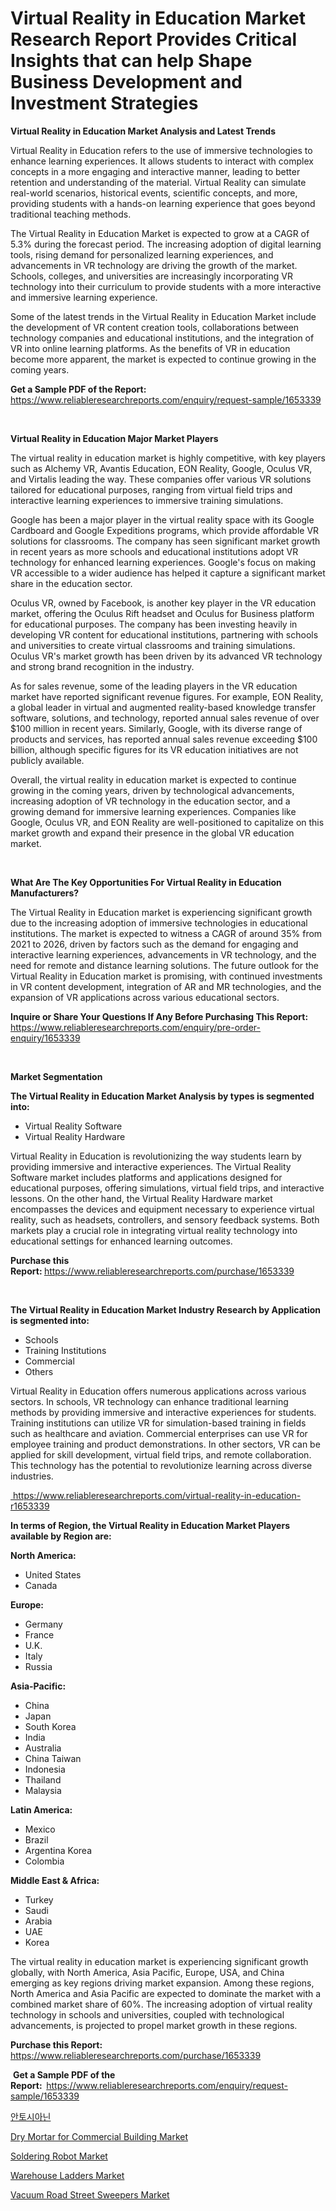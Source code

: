 <p><h1>Virtual Reality in Education Market Research Report Provides Critical Insights that can help Shape Business Development and Investment Strategies</h1></p><p><strong>Virtual Reality in Education Market Analysis and Latest Trends</strong></p>
<p><p>Virtual Reality in Education refers to the use of immersive technologies to enhance learning experiences. It allows students to interact with complex concepts in a more engaging and interactive manner, leading to better retention and understanding of the material. Virtual Reality can simulate real-world scenarios, historical events, scientific concepts, and more, providing students with a hands-on learning experience that goes beyond traditional teaching methods.</p><p>The Virtual Reality in Education Market is expected to grow at a CAGR of 5.3% during the forecast period. The increasing adoption of digital learning tools, rising demand for personalized learning experiences, and advancements in VR technology are driving the growth of the market. Schools, colleges, and universities are increasingly incorporating VR technology into their curriculum to provide students with a more interactive and immersive learning experience.</p><p>Some of the latest trends in the Virtual Reality in Education Market include the development of VR content creation tools, collaborations between technology companies and educational institutions, and the integration of VR into online learning platforms. As the benefits of VR in education become more apparent, the market is expected to continue growing in the coming years.</p></p>
<p><strong>Get a Sample PDF of the Report:&nbsp;</strong> <a href="https://www.reliableresearchreports.com/enquiry/request-sample/1653339">https://www.reliableresearchreports.com/enquiry/request-sample/1653339</a></p>
<p>&nbsp;</p>
<p><strong>Virtual Reality in Education Major Market Players</strong></p>
<p><p>The virtual reality in education market is highly competitive, with key players such as Alchemy VR, Avantis Education, EON Reality, Google, Oculus VR, and Virtalis leading the way. These companies offer various VR solutions tailored for educational purposes, ranging from virtual field trips and interactive learning experiences to immersive training simulations.</p><p>Google has been a major player in the virtual reality space with its Google Cardboard and Google Expeditions programs, which provide affordable VR solutions for classrooms. The company has seen significant market growth in recent years as more schools and educational institutions adopt VR technology for enhanced learning experiences. Google's focus on making VR accessible to a wider audience has helped it capture a significant market share in the education sector.</p><p>Oculus VR, owned by Facebook, is another key player in the VR education market, offering the Oculus Rift headset and Oculus for Business platform for educational purposes. The company has been investing heavily in developing VR content for educational institutions, partnering with schools and universities to create virtual classrooms and training simulations. Oculus VR's market growth has been driven by its advanced VR technology and strong brand recognition in the industry.</p><p>As for sales revenue, some of the leading players in the VR education market have reported significant revenue figures. For example, EON Reality, a global leader in virtual and augmented reality-based knowledge transfer software, solutions, and technology, reported annual sales revenue of over $100 million in recent years. Similarly, Google, with its diverse range of products and services, has reported annual sales revenue exceeding $100 billion, although specific figures for its VR education initiatives are not publicly available.</p><p>Overall, the virtual reality in education market is expected to continue growing in the coming years, driven by technological advancements, increasing adoption of VR technology in the education sector, and a growing demand for immersive learning experiences. Companies like Google, Oculus VR, and EON Reality are well-positioned to capitalize on this market growth and expand their presence in the global VR education market.</p></p>
<p>&nbsp;</p>
<p><strong>What Are The Key Opportunities For Virtual Reality in Education Manufacturers?</strong></p>
<p><p>The Virtual Reality in Education market is experiencing significant growth due to the increasing adoption of immersive technologies in educational institutions. The market is expected to witness a CAGR of around 35% from 2021 to 2026, driven by factors such as the demand for engaging and interactive learning experiences, advancements in VR technology, and the need for remote and distance learning solutions. The future outlook for the Virtual Reality in Education market is promising, with continued investments in VR content development, integration of AR and MR technologies, and the expansion of VR applications across various educational sectors.</p></p>
<p><strong>Inquire or Share Your Questions If Any Before Purchasing This Report:</strong> <a href="https://www.reliableresearchreports.com/enquiry/pre-order-enquiry/1653339">https://www.reliableresearchreports.com/enquiry/pre-order-enquiry/1653339</a></p>
<p>&nbsp;</p>
<p><strong>Market Segmentation</strong></p>
<p><strong>The Virtual Reality in Education Market Analysis by types is segmented into:</strong></p>
<p><ul><li>Virtual Reality Software</li><li>Virtual Reality Hardware</li></ul></p>
<p><p>Virtual Reality in Education is revolutionizing the way students learn by providing immersive and interactive experiences. The Virtual Reality Software market includes platforms and applications designed for educational purposes, offering simulations, virtual field trips, and interactive lessons. On the other hand, the Virtual Reality Hardware market encompasses the devices and equipment necessary to experience virtual reality, such as headsets, controllers, and sensory feedback systems. Both markets play a crucial role in integrating virtual reality technology into educational settings for enhanced learning outcomes.</p></p>
<p><strong>Purchase this Report:&nbsp;</strong><a href="https://www.reliableresearchreports.com/purchase/1653339">https://www.reliableresearchreports.com/purchase/1653339</a></p>
<p>&nbsp;</p>
<p><strong>The Virtual Reality in Education Market Industry Research by Application is segmented into:</strong></p>
<p><ul><li>Schools</li><li>Training Institutions</li><li>Commercial</li><li>Others</li></ul></p>
<p><p>Virtual Reality in Education offers numerous applications across various sectors. In schools, VR technology can enhance traditional learning methods by providing immersive and interactive experiences for students. Training institutions can utilize VR for simulation-based training in fields such as healthcare and aviation. Commercial enterprises can use VR for employee training and product demonstrations. In other sectors, VR can be applied for skill development, virtual field trips, and remote collaboration. This technology has the potential to revolutionize learning across diverse industries.</p></p>
<p><a href="https://www.reliableresearchreports.com/virtual-reality-in-education-r1653339">&nbsp;https://www.reliableresearchreports.com/virtual-reality-in-education-r1653339</a></p>
<p><strong>In terms of Region, the Virtual Reality in Education Market Players available by Region are:</strong></p>
<p>
    <p> <strong> North America: </strong>
        <ul>
            <li>United States</li>
            <li>Canada</li>
        </ul>
        </p> 
    <p> <strong> Europe: </strong>
        <ul>
            <li>Germany</li>
            <li>France</li>
            <li>U.K.</li>
            <li>Italy</li>
            <li>Russia</li>
        </ul>
        </p> 
    <p> <strong> Asia-Pacific: </strong>
        <ul>
            <li>China</li>
            <li>Japan</li>
            <li>South Korea</li>
            <li>India</li>
            <li>Australia</li>
            <li>China Taiwan</li>
            <li>Indonesia</li>
            <li>Thailand</li>
            <li>Malaysia</li>
        </ul>
        </p> 
    <p> <strong> Latin America: </strong>
        <ul>
            <li>Mexico</li>
            <li>Brazil</li>
            <li>Argentina Korea</li>
            <li>Colombia</li>
        </ul>
        </p> 
    <p> <strong> Middle East & Africa: </strong>
        <ul>
            <li>Turkey</li>
            <li>Saudi</li>
            <li>Arabia</li>
            <li>UAE</li>
            <li>Korea</li>
        </ul>
    </p>
    </p>
<p><p>The virtual reality in education market is experiencing significant growth globally, with North America, Asia Pacific, Europe, USA, and China emerging as key regions driving market expansion. Among these regions, North America and Asia Pacific are expected to dominate the market with a combined market share of 60%. The increasing adoption of virtual reality technology in schools and universities, coupled with technological advancements, is projected to propel market growth in these regions.</p></p>
<p><strong>Purchase this Report: </strong><a href="https://www.reliableresearchreports.com/purchase/1653339">https://www.reliableresearchreports.com/purchase/1653339</a></p>
<p>&nbsp;<strong>Get a Sample PDF of the Report:&nbsp;&nbsp;</strong><a href="https://www.reliableresearchreports.com/enquiry/request-sample/1653339">https://www.reliableresearchreports.com/enquiry/request-sample/1653339</a></p>
<p><strong></strong></p>
<p><p><a href="https://medium.com/@felipegrrady654556/%EC%95%88%EC%86%8C%EC%8B%9C%EC%95%84%EB%8B%8C-%EC%8B%9C%EC%9E%A5-%EC%A2%85%EB%A5%98-%EC%9D%91%EC%9A%A9-%EB%B0%8F-%EC%A7%80%EB%A6%AC%EB%B3%84-%EC%A2%85%ED%95%A9-%ED%8F%89%EA%B0%80-b02a8cfab5fb">안토시아닌</a></p><p><a href="https://issuu.com/reportprime-2/docs/dry-mortar-for-commercial-building-market-size-203">Dry Mortar for Commercial Building Market</a></p><p><a href="https://www.linkedin.com/pulse/soldering-robot-market-trends-analysis-forecasted-period-u0mte">Soldering Robot Market</a></p><p><a href="https://github.com/seekum/Market-Research-Report-List-2/blob/main/warehouse-ladders-market.md">Warehouse Ladders Market</a></p><p><a href="https://view.publitas.com/reportprime-1/vacuum-road-street-sweepers-market-trends-and-market-analysis-forecasted-for-period-2024-2031/">Vacuum Road Street Sweepers Market</a></p></p>